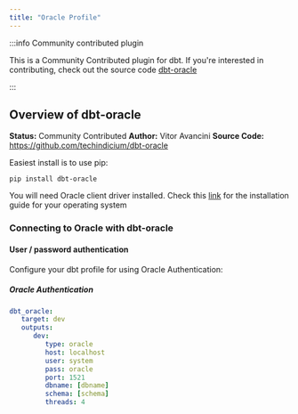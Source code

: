 ```yaml
---
title: "Oracle Profile"
---
```



:::info Community contributed plugin

This is a Community Contributed plugin for dbt. If you're interested in contributing, check out the source code [dbt-oracle](https://github.com/techindicium/dbt-oracle)

:::

## Overview of dbt-oracle
**Status:** Community Contributed
**Author:** Vitor Avancini
**Source Code:** https://github.com/techindicium/dbt-oracle


Easiest install is to use pip:

    pip install dbt-oracle

You will need Oracle client driver installed. Check this [link](https://cx-oracle.readthedocs.io/en/latest/user_guide/installation.html) for the installation guide for your operating system

### Connecting to Oracle with **dbt-oracle** 

#### User / password authentication

Configure your dbt profile for using Oracle Authentication:

##### Oracle Authentication
<File name='profiles.yml'>

```yaml
dbt_oracle:
   target: dev
   outputs:
      dev:
         type: oracle
         host: localhost
         user: system
         pass: oracle
         port: 1521
         dbname: [dbname]
         schema: [schema]
         threads: 4
```
</File>